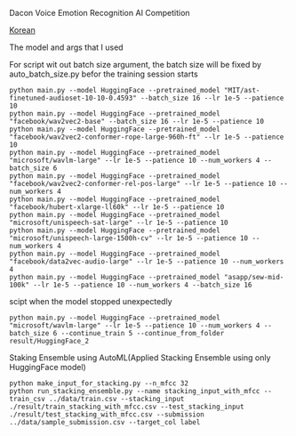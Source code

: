 Dacon Voice Emotion Recognition AI Competition

[Korean](README.md)

The model and args that I used

For script wit out batch size argument, the batch size will be fixed by auto_batch_size.py befor the training session starts
```
python main.py --model HuggingFace --pretrained_model "MIT/ast-finetuned-audioset-10-10-0.4593" --batch_size 16 --lr 1e-5 --patience 10
python main.py --model HuggingFace --pretrained_model "facebook/wav2vec2-base" --batch_size 16 --lr 1e-5 --patience 10
python main.py --model HuggingFace --pretrained_model "facebook/wav2vec2-conformer-rope-large-960h-ft" --lr 1e-5 --patience 10
python main.py --model HuggingFace --pretrained_model "microsoft/wavlm-large" --lr 1e-5 --patience 10 --num_workers 4 --batch_size 6 
python main.py --model HuggingFace --pretrained_model "facebook/wav2vec2-conformer-rel-pos-large" --lr 1e-5 --patience 10 --num_workers 4
python main.py --model HuggingFace --pretrained_model "facebook/hubert-xlarge-ll60k" --lr 1e-5 --patience 10
python main.py --model HuggingFace --pretrained_model "microsoft/unispeech-sat-large" --lr 1e-5 --patience 10
python main.py --model HuggingFace --pretrained_model "microsoft/unispeech-large-1500h-cv" --lr 1e-5 --patience 10 --num_workers 4
python main.py --model HuggingFace --pretrained_model "facebook/data2vec-audio-large" --lr 1e-5 --patience 10 --num_workers 4
python main.py --model HuggingFace --pretrained_model "asapp/sew-mid-100k" --lr 1e-5 --patience 10 --num_workers 4 --batch_size 16
```

scipt when the model stopped unexpectedly
```
python main.py --model HuggingFace --pretrained_model "microsoft/wavlm-large" --lr 1e-5 --patience 10 --num_workers 4 --batch_size 6 --continue_train 5 --continue_from_folder result/HuggingFace_2
```

Staking Ensemble using AutoML(Applied Stacking Ensemble using only HuggingFace model)
```
python make_input_for_stacking.py --n_mfcc 32
python run_stacking_ensemble.py --name stacking_input_with_mfcc --train_csv ../data/train.csv --stacking_input ./result/train_stacking_with_mfcc.csv --test_stacking_input ./result/test_stacking_with_mfcc.csv --submission ../data/sample_submission.csv --target_col label
```